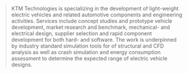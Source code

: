 
> KTM Technologies is specializing in the development of light-weight electric
> vehicles and related automotive components and engineering activities. 
> Services include concept studies and prototype vehicle development, market 
> research and benchmark, mechanical- and electrical design, supplier 
> selection and rapid component development for both hard- and software.
> The work is underpinned by industry standard simulation tools for
> of structural and CFD analysis as well as crash simulation and energy 
> consumption assessment to determine the expected range of electric vehicle
> designs.

